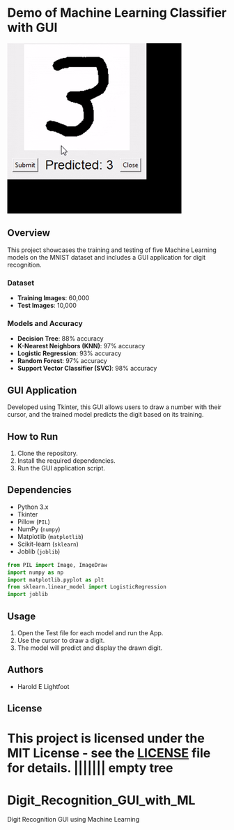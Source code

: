 # Demo of Machine Learning Classifier with GUI

![Demo](Digit_Recognition.gif)

## Overview
This project showcases the training and testing of five Machine Learning models on the MNIST dataset and includes a GUI application for digit recognition.

### Dataset
- **Training Images**: 60,000
- **Test Images**: 10,000

### Models and Accuracy
- **Decision Tree**: 88% accuracy
- **K-Nearest Neighbors (KNN)**: 97% accuracy
- **Logistic Regression**: 93% accuracy
- **Random Forest**: 97% accuracy
- **Support Vector Classifier (SVC)**: 98% accuracy

## GUI Application
Developed using Tkinter, this GUI allows users to draw a number with their cursor, and the trained model predicts the digit based on its training.

## How to Run
1. Clone the repository.
2. Install the required dependencies.
3. Run the GUI application script.

## Dependencies
- Python 3.x
- Tkinter
- Pillow (`PIL`)
- NumPy (`numpy`)
- Matplotlib (`matplotlib`)
- Scikit-learn (`sklearn`)
- Joblib (`joblib`)

```python
from PIL import Image, ImageDraw
import numpy as np
import matplotlib.pyplot as plt
from sklearn.linear_model import LogisticRegression
import joblib
```


## Usage
1. Open the Test file for each model and run the App.
2. Use the cursor to draw a digit.
3. The model will predict and display the drawn digit.

## Authors
- Harold E Lightfoot

## License
This project is licensed under the MIT License - see the [LICENSE](LICENSE) file for details.
||||||| empty tree
=======
# Digit_Recognition_GUI_with_ML
Digit Recognition GUI using Machine Learning

